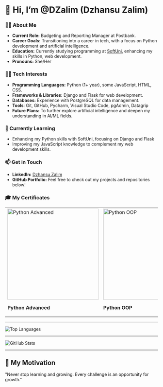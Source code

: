 # 👋 Hi, I’m @DZalim (Dzhansu Zalim)

### 👩‍💼 About Me
- **Current Role:** Budgeting and Reporting Manager at Postbank.
- **Career Goals:** Transitioning into a career in tech, with a focus on Python development and artificial intelligence.
- **Education:** Currently studying programming at [SoftUni](https://softuni.bg), enhancing my skills in Python, web development.
- **Pronouns:** She/Her

### 👩‍💻 Tech Interests
- **Programming Languages:** Python (1+ year), some JavaScript, HTML, CSS.
- **Frameworks & Libraries:** Django and Flask for web development.
- **Databases:** Experience with PostgreSQL for data management.
- **Tools**: Git, GitHub, Pycharm, Visual Studio Code, pgAdmin, Datagrip
- **Future Plans:** To further explore artificial intelligence and deepen my understanding in AI/ML fields.

### 🌱 Currently Learning
- Enhancing my Python skills with SoftUni, focusing on Django and Flask
- Improving my JavaScript knowledge to complement my web development skills.

### 📫 Get in Touch
- **LinkedIn:** [Dzhansu Zalim](https://www.linkedin.com/in/dzhansu-zalim-b384aa175)
- **GitHub Portfolio:** Feel free to check out my projects and repositories below!

### 🎓 My Certificates

<table>
  <tr>
    <td>
      <a href="https://res.cloudinary.com/dqweyojf0/image/upload/v1731166235/SoftUniCertificates/mhvbj7sy7qgk26htwkio.png">
        <img src="https://res.cloudinary.com/dqweyojf0/image/upload/v1731166235/SoftUniCertificates/mhvbj7sy7qgk26htwkio.png" alt="Python Advanced" width="300">
      </a>
      <p><b>Python Advanced </b></p>
    </td>
    <td>
      <a href="https://res.cloudinary.com/dqweyojf0/image/upload/v1731166235/SoftUniCertificates/fjkixzyk8tp6vfiy3uws.png">
        <img src="https://res.cloudinary.com/dqweyojf0/image/upload/v1731166235/SoftUniCertificates/fjkixzyk8tp6vfiy3uws.png" alt="Python OOP" width="300">
      </a>
      <p><b>Python OOP</b></p>
    </td>
    <td>
      <a href="https://res.cloudinary.com/dqweyojf0/image/upload/v1731166234/SoftUniCertificates/hng3w0his9xax1gk4ypz.png">
        <img src="https://res.cloudinary.com/dqweyojf0/image/upload/v1731166234/SoftUniCertificates/hng3w0his9xax1gk4ypz.png" width="300">
      </a>
      <p><b>Python ORM</b></p>
    </td>
    </td>
    <td>
      <a href="https://res.cloudinary.com/dqweyojf0/image/upload/v1731166234/SoftUniCertificates/wfsbp8hkjvjrvvgfhe3n.png">
        <img src="https://res.cloudinary.com/dqweyojf0/image/upload/v1731166234/SoftUniCertificates/wfsbp8hkjvjrvvgfhe3n.png" width="300">
      </a>
      <p><b>Django Basics</b></p>
    </td>
    <td>
      <a href="https://res.cloudinary.com/dqweyojf0/image/upload/v1731166234/SoftUniCertificates/eqccgufgsvgjjejqfunm.png">
        <img src="https://res.cloudinary.com/dqweyojf0/image/upload/v1731166234/SoftUniCertificates/eqccgufgsvgjjejqfunm.png" width="300">
      </a>
      <p><b>PostgreSQL</b></p>
    </td>
    <td>
      <a href="https://res.cloudinary.com/dqweyojf0/image/upload/v1731166234/SoftUniCertificates/gvncfbsqiltpszikvnie.png">
        <img src="https://res.cloudinary.com/dqweyojf0/image/upload/v1731166234/SoftUniCertificates/gvncfbsqiltpszikvnie.png" width="300">
      </a>
      <p><b>HTML & CSS</b></p>
    </td>
    <td>
      <a href="https://res.cloudinary.com/dqweyojf0/image/upload/v1731166234/SoftUniCertificates/kmpdfn4h0qghr6xn0uiq.png">
        <img src="https://res.cloudinary.com/dqweyojf0/image/upload/v1731166234/SoftUniCertificates/kmpdfn4h0qghr6xn0uiq.png" width="300">
      </a>
      <p><b>JS Frontd-End</b></p>
    </td>  
  </tr>
</table>

---

![Top Languages](https://github-readme-stats.vercel.app/api/top-langs/?username=DZalim&layout=compact&theme=tokyonight)
  
---

![GitHub Stats](https://github-readme-stats.vercel.app/api?username=DZalim&show_icons=true&theme=tokyonight)

---

## 🎯 My Motivation
"Never stop learning and growing. Every challenge is an opportunity for growth."

<!---

### 🎓 Certifications
- [Python Developer Certificate](link-to-certificate)
- [JavaScript Fundamentals](link-to-certificate)
- [Data Science with Python](link-to-certificate)

- 👋 Hi, I’m @DZalim
- 👀 I’m interested in ...
- 🌱 I’m currently learning ...
- 💞️ I’m looking to collaborate on ...
- 📫 How to reach me ...
- 😄 Pronouns: ...
- ⚡ Fun fact: ...

### 💞️ Collaboration & Projects
- **I’m open to:** Collaborating on Python-based projects, particularly those in data analysis, machine learning, and web development.
- **Project Goals:** Developing applications that combine data science with web functionality.

### ⚡ Fun Fact
- I’m passionate about AI, and I love discovering new advancements in machine learning. Outside of work and coding, I’m usually reading about the latest tech trends.

DZalim/DZalim is a ✨ special ✨ repository because its `README.md` (this file) appears on your GitHub profile.
You can click the Preview link to take a look at your changes.
--->
